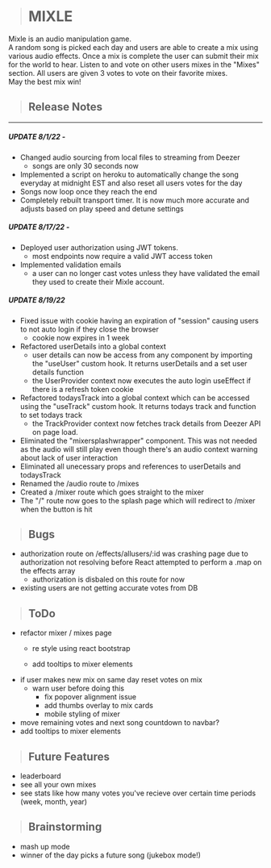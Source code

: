 > # MIXLE

Mixle is an audio manipulation game.  
A random song is picked each day and users are able to create a mix using various audio effects.
Once a mix is complete the user can submit their mix for the world to hear.
Listen to and vote on other users mixes in the "Mixes" section.
All users are given 3 votes to vote on their favorite mixes.  
May the best mix win!

> ## Release Notes
<hr>

##### UPDATE 8/1/22 - 
- Changed audio sourcing from local files to streaming from Deezer
    - songs are only 30 seconds now 
- Implemented a script on heroku to automatically change the song everyday at midnight EST and also reset all users votes for the day
- Songs now loop once they reach the end
- Completely rebuilt transport timer.  It is now much more accurate and adjusts based on play speed and detune settings

##### UPDATE 8/17/22 - 
- Deployed user authorization using JWT tokens.
    - most endpoints now require a valid JWT access token 
- Implemented validation emails
    - a user can no longer cast votes unless they have validated the email they used to create their Mixle account.

##### UPDATE 8/19/22
- Fixed issue with cookie having an expiration of "session" causing users to not auto login if they close the browser
    - cookie now expires in 1 week
- Refactored userDetails into a global context 
    - user details can now be access from any component by importing the "useUser" custom hook. It returns userDetails and a set user details function
    - the UserProvider context now executes the auto login useEffect if there is a refresh token cookie
- Refactored todaysTrack into a global context which can be accessed using the "useTrack" custom hook. It returns todays track and function to set todays track
    - the TrackProvider context now fetches track details from Deezer API on page load. 
- Eliminated the "mixersplashwrapper" component.  This was not needed as the audio will still play even though there's an audio context warning about lack of user interaction
- Eliminated all unecessary props and references to userDetails and todaysTrack
- Renamed the /audio route to /mixes
- Created a /mixer route which goes straight to the mixer
- The "/" route now goes to the splash page which will redirect to /mixer when the button is hit



> ## Bugs
- authorization route on /effects/allusers/:id was crashing page due to authorization not resolving
before React attempted to perform a .map on the effects array
    - authorization is disbaled on this route for now
- existing users are not getting accurate votes from DB


> ## ToDo
- refactor mixer / mixes page
    - re style using react bootstrap

    - add tooltips to mixer elements
- if user makes new mix on same day reset votes on mix
    - warn user before doing this
        - fix popover alignment issue
        - add thumbs overlay to mix cards
        - mobile styling of mixer
- move remaining votes and next song countdown to navbar?
- add tooltips to mixer elements

> ## Future Features
- leaderboard
- see all your own mixes
- see stats like how many votes you've recieve over certain time periods (week, month, year)

> ## Brainstorming
- mash up mode
- winner of the day picks a future song (jukebox mode!)

